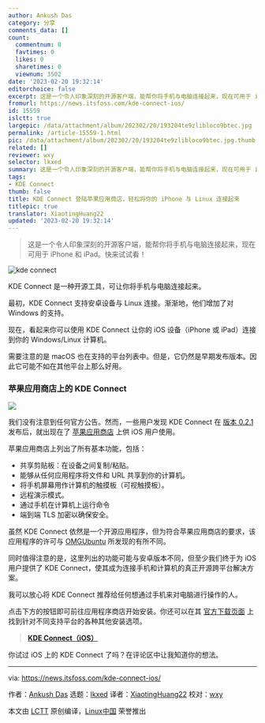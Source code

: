 ```yaml
---
author: Ankush Das
category: 分享
comments_data: []
count:
  commentnum: 0
  favtimes: 0
  likes: 0
  sharetimes: 0
  viewnum: 3502
date: '2023-02-20 19:32:14'
editorchoice: false
excerpt: 这是一个令人印象深刻的开源客户端，能帮你将手机与电脑连接起来，现在可用于 iPhone 和 iPad。快来试试看！
fromurl: https://news.itsfoss.com/kde-connect-ios/
id: 15559
islctt: true
largepic: /data/attachment/album/202302/20/193204te9zlibloco9btec.jpg
permalink: /article-15559-1.html
pic: /data/attachment/album/202302/20/193204te9zlibloco9btec.jpg.thumb.jpg
related: []
reviewer: wxy
selector: lkxed
summary: 这是一个令人印象深刻的开源客户端，能帮你将手机与电脑连接起来，现在可用于 iPhone 和 iPad。快来试试看！
tags:
- KDE Connect
thumb: false
title: KDE Connect 登陆苹果应用商店，轻松将你的 iPhone 与 Linux 连接起来
titlepic: true
translator: XiaotingHuang22
updated: '2023-02-20 19:32:14'
---
```



> 
> 这是一个令人印象深刻的开源客户端，能帮你将手机与电脑连接起来，现在可用于 iPhone 和 iPad。快来试试看！
> 
> 
> 


![kde connect](/data/attachment/album/202302/20/193204te9zlibloco9btec.jpg)


KDE Connect 是一种开源工具，可让你将手机与电脑连接起来。


最初，KDE Connect 支持安卓设备与 Linux 连接。渐渐地，他们增加了对 Windows 的支持。


现在，看起来你可以使用 KDE Connect 让你的 iOS 设备（iPhone 或 iPad）连接到你的 Windows/Linux 计算机。


需要注意的是 macOS 也在支持的平台列表中。但是，它仍然是早期发布版本。因此它可能不如在其他平台上那么好用。


### 苹果应用商店上的 KDE Connect


![](/data/attachment/album/202302/20/193214yjppzm5s3jdf3353.jpg)


我们没有注意到任何官方公告。然而，一些用户发现 KDE Connect 在 [版本 0.2.1](https://invent.kde.org/network/kdeconnect-ios/-/commit/43d2ecbbb7e4e70274849f5ec987721318eb9f57) 发布后，就出现在了 [苹果应用商店](https://apps.apple.com/id/app/kde-connect/id1580245991) 上供 iOS 用户使用。


苹果应用商店上列出了所有基本功能，包括：


* 共享剪贴板：在设备之间复制/粘贴。
* 能够从任何应用程序将文件和 URL 共享到你的计算机。
* 将手机屏幕用作计算机的触摸板（可视触摸板）。
* 远程演示模式。
* 通过手机在计算机上运行命令
* 端到端 TLS 加密以确保安全。


虽然 KDE Connect 依然是一个开源应用程序，但为符合苹果应用商店的要求，该应用程序的许可与 [OMGUbuntu](https://www.omgubuntu.co.uk/2022/05/kde-connect-iphone-app-available) 所发现的有所不同。


同时值得注意的是，这里列出的功能可能与安卓版本不同，但至少我们终于为 iOS 用户提供了 KDE Connect，使其成为连接手机和计算机的真正开源跨平台解决方案。


我可以放心将 KDE Connect 推荐给任何想通过手机来对电脑进行操作的人。


点击下方的按钮即可前往应用程序商店开始安装。你还可以在其 [官方下载页面](https://kdeconnect.kde.org/download.html) 上找到针对不同支持平台的各种其他安装选项。



> 
> **[KDE Connect（iOS）](https://apps.apple.com/id/app/kde-connect/id1580245991)**
> 
> 
> 


你试过 iOS 上的 KDE Connect 了吗？在评论区中让我知道你的想法。




---


via: <https://news.itsfoss.com/kde-connect-ios/>


作者：[Ankush Das](https://news.itsfoss.com/author/ankush/) 选题：[lkxed](https://github.com/lkxed) 译者：[XiaotingHuang22](https://github.com/XiaotingHuang22) 校对：[wxy](https://github.com/wxy)


本文由 [LCTT](https://github.com/LCTT/TranslateProject) 原创编译，[Linux中国](https://linux.cn/) 荣誉推出